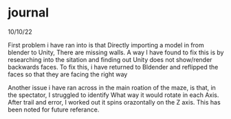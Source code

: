 # journal

 10/10/22 

 First problem i have ran into is that Directly importing a model in from blender to Unity, There are missing walls. A way I have found to fix this is by researching into the sitation and finding out Unity does not show/render backwards faces. To fix this, i have returned to Bldender and reflipped the faces so that they are facing the right way


Another issue i have ran across in the main roation of the maze, is that, in the spectator, I struggled to identify What way it would rotate in each Axis. After trail and error, I worked out it spins orazontally on the Z axis. This has been noted for future referance. 

